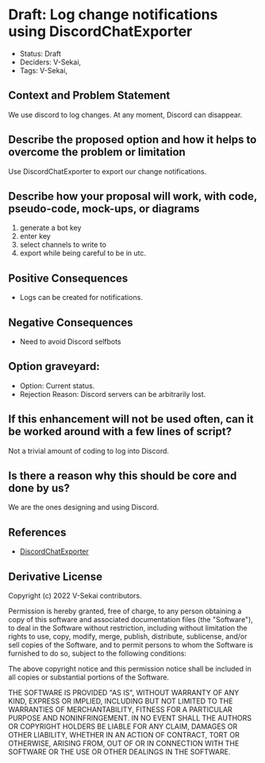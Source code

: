 # Draft: Log change notifications using DiscordChatExporter

- Status: Draft <!-- draft | rejected | accepted | deprecated | superseded by -->
- Deciders: V-Sekai,
- Tags: V-Sekai,

## Context and Problem Statement

We use discord to log changes. At any moment, Discord can disappear.

## Describe the proposed option and how it helps to overcome the problem or limitation

Use DiscordChatExporter to export our change notifications.

## Describe how your proposal will work, with code, pseudo-code, mock-ups, or diagrams

1. generate a bot key
1. enter key
1. select channels to write to
1. export while being careful to be in utc.

## Positive Consequences <!-- optional -->

- Logs can be created for notifications.

## Negative Consequences <!-- optional -->

- Need to avoid Discord selfbots

## Option graveyard: <!-- same as above -->

- Option: Current status.
- Rejection Reason: Discord servers can be arbitrarily lost.

## If this enhancement will not be used often, can it be worked around with a few lines of script?

Not a trivial amount of coding to log into Discord.

## Is there a reason why this should be core and done by us?

We are the ones designing and using Discord.

## References <!-- optional and numbers of links can vary -->

- [DiscordChatExporter](https://github.com/Tyrrrz/DiscordChatExporter) <!-- example: Refined by [xxx](yyyymmdd-xxx.md) -->

## Derivative License

Copyright (c) 2022 V-Sekai contributors.

Permission is hereby granted, free of charge, to any person obtaining a copy
of this software and associated documentation files (the "Software"), to deal
in the Software without restriction, including without limitation the rights
to use, copy, modify, merge, publish, distribute, sublicense, and/or sell
copies of the Software, and to permit persons to whom the Software is
furnished to do so, subject to the following conditions:

The above copyright notice and this permission notice shall be included in all
copies or substantial portions of the Software.

THE SOFTWARE IS PROVIDED "AS IS", WITHOUT WARRANTY OF ANY KIND, EXPRESS OR
IMPLIED, INCLUDING BUT NOT LIMITED TO THE WARRANTIES OF MERCHANTABILITY,
FITNESS FOR A PARTICULAR PURPOSE AND NONINFRINGEMENT. IN NO EVENT SHALL THE
AUTHORS OR COPYRIGHT HOLDERS BE LIABLE FOR ANY CLAIM, DAMAGES OR OTHER
LIABILITY, WHETHER IN AN ACTION OF CONTRACT, TORT OR OTHERWISE, ARISING FROM,
OUT OF OR IN CONNECTION WITH THE SOFTWARE OR THE USE OR OTHER DEALINGS IN THE
SOFTWARE.

